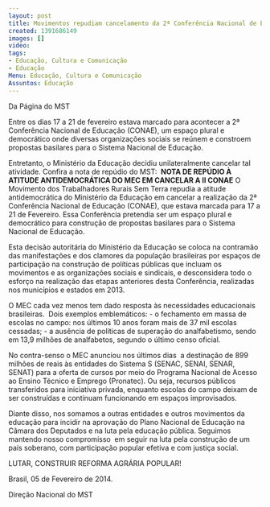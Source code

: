 ```yaml
---
layout: post
title: Movimentos repudiam cancelamento da 2ª Conferência Nacional de Educação
created: 1391686149
images: []
video: 
tags:
- Educação, Cultura e Comunicação
- Educação
Menu: Educação, Cultura e Comunicação
Assuntos: Educação
---
```



Da Página do MST

Entre os dias 17 a 21 de fevereiro estava marcado para acontecer a 2ª  Conferência Nacional de Educação (CONAE), um espaço plural e democrático  onde diversas organizações sociais se reúnem e constroem propostas  basilares para o Sistema Nacional de Educação.


Entretanto, o Ministério da Educação decidiu unilateralmente cancelar tal atividade. Confira a nota de repúdio do MST: 
**NOTA DE REPÚDIO À ATITUDE ANTIDEMOCRÁTICA DO MEC EM CANCELAR A II CONAE**
O Movimento dos Trabalhadores Rurais Sem Terra repudia a atitude antidemocrática do Ministério da Educação em cancelar a realização da 2ª Conferência Nacional de Educação (CONAE), que estava marcada para 17 a 21 de Fevereiro. Essa Conferência pretendia ser um espaço plural e democrático para construção de propostas basilares para o Sistema Nacional de Educação.


Esta decisão autoritária do Ministério da Educação se coloca na contramão das manifestações e dos clamores da população brasileiras por espaços de participação na construção de políticas públicas que incluam os movimentos e as organizações sociais e sindicais, e desconsidera todo o esforço na realização das etapas anteriores desta Conferência, realizadas nos municípios e estados em 2013. 


O MEC cada vez menos tem dado resposta às necessidades educacionais brasileiras.  Dois exemplos emblemáticos: - o fechamento em massa de escolas no campo: nos últimos 10 anos foram mais de 37 mil escolas cessadas; - a ausência de políticas de superação do analfabetismo, sendo em 13,9 milhões de analfabetos, segundo o último censo oficial. 


No contra-senso o MEC anunciou nos últimos dias  a destinação de 899 milhões de reais às entidades do Sistema S (SENAC, SENAI, SENAR, SENAT) para a oferta de cursos por meio do Programa Nacional de Acesso ao Ensino Técnico e Emprego (Pronatec). Ou seja, recursos públicos transferidos para iniciativa privada, enquanto escolas do campo deixam de ser construídas e continuam funcionando em espaços improvisados.  


Diante disso, nos somamos a outras entidades e outros movimentos da educação para incidir na aprovação do Plano Nacional de Educação na Câmara dos Deputados e na luta pela educação pública. Seguimos mantendo nosso compromisso  em seguir na luta pela construção de um país soberano, com participação popular efetiva e com justiça social. 


LUTAR, CONSTRUIR REFORMA AGRÁRIA POPULAR! 

Brasil, 05 de Fevereiro de 2014.


Direção Nacional do MST

 

